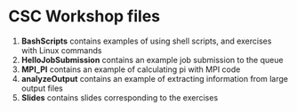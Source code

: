 # CSC Workshop files

1. **BashScripts** contains examples of using shell scripts, and exercises with Linux commands
2. **HelloJobSubmission** contains an example job submission to the queue
3. **MPI_PI** contains an example of calculating pi with MPI code
4. **analyzeOutput** contains an example of extracting information from large output files
5. **Slides** contains slides corresponding to the exercises
